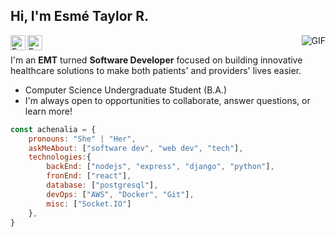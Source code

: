 <h2>Hi, I'm Esmé Taylor R.</h2>
<img align="right" alt="GIF" src="https://media.giphy.com/media/13HgwGsXF0aiGY/giphy.gif" />

<a href="https://github.com/achenalia">
  <img align="left" alt="Esmé's Github" width="24px" src="https://cdn.jsdelivr.net/npm/simple-icons@v3/icons/github.svg" />
</a>
<a href="mailto:esme.taylor.richardson@gmail.com">
  <img align="left" alt="Esmé's Email" width="24px" src="https://cdn.jsdelivr.net/npm/simple-icons@3.1.0/icons/gmail.svg" />
</a>
<br />

I'm an **EMT** turned **Software Developer** focused on building innovative healthcare solutions to make both patients' and providers' lives easier.
- Computer Science Undergraduate Student (B.A.)
- I'm always open to opportunities to collaborate, answer questions, or learn more!

    
```javascript
const achenalia = {
    pronouns: "She" | "Her",
    askMeAbout: ["software dev", "web dev", "tech"],
    technologies:{
        backEnd: ["nodejs", "express", "django", "python"],
        fronEnd: ["react"],
        database: ["postgresql"],
        devOps: ["AWS", "Docker", "Git"],
        misc: ["Socket.IO"]
    },
}
```
